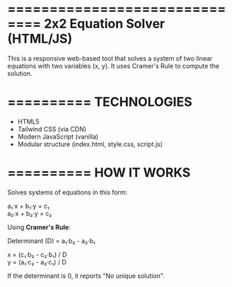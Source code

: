 ==============================
2x2 Equation Solver (HTML/JS)
==============================

This is a responsive web-based tool that solves a system of two linear equations with two variables (x, y). It uses Cramer's Rule to compute the solution.

==========
TECHNOLOGIES
==========
- HTML5
- Tailwind CSS (via CDN)
- Modern JavaScript (vanilla)
- Modular structure (index.html, style.css, script.js)

==========
HOW IT WORKS
==========
Solves systems of equations in this form:

  a₁·x + b₁·y = c₁  
  a₂·x + b₂·y = c₂

Using **Cramer's Rule**:

  Determinant (D) = a₁·b₂ - a₂·b₁

  x = (c₁·b₂ - c₂·b₁) / D  
  y = (a₁·c₂ - a₂·c₁) / D

If the determinant is 0, it reports "No unique solution".
